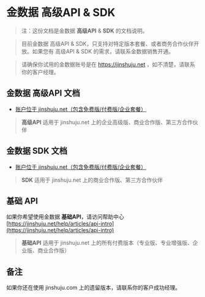 # 金数据 高级API & SDK

> 注：这份文档是金数据 **高级API** & **SDK** 的文档说明。

> 目前金数据 高级API & SDK，只支持对特定版本套餐、或者商务合作伙伴开放。如果您有 高级API & SDK 的需求，请联系金数据销售开通。

> 请确保你试用的金数据账号是在 https://jinshuju.net ，如不清楚，请联系你的客户经理。

## 金数据 高级API 文档

* [账户位于 jinshuju.net（包含免费版/付费版/企业套餐）](jinshuju-net-api.md)

> **高级API** 适用于 jinshuju.net 上的企业高级版、商业合作版、第三方合作伙伴

## 金数据 SDK 文档

* [账户位于 jinshuju.net（包含免费版/付费版/企业套餐）](jinshuju-net-sdk.md)

> **SDK** 适用于 jinshuju.net 上的商业合作版、第三方合作伙伴

## 基础 API

如果你希望使用金数据 **基础API**，请访问帮助中心 [https://jinshuju.net/help/articles/api-intro](https://jinshuju.net/help/articles/api-intro)

> **基础API** 适用于 jinshuju.net 上的所有付费版本（专业版、专业增强版、企业版、商业合作版）

## 备注

如果你还在使用 jinshuju.com 上的遗留版本，请联系你的客户成功经理。
